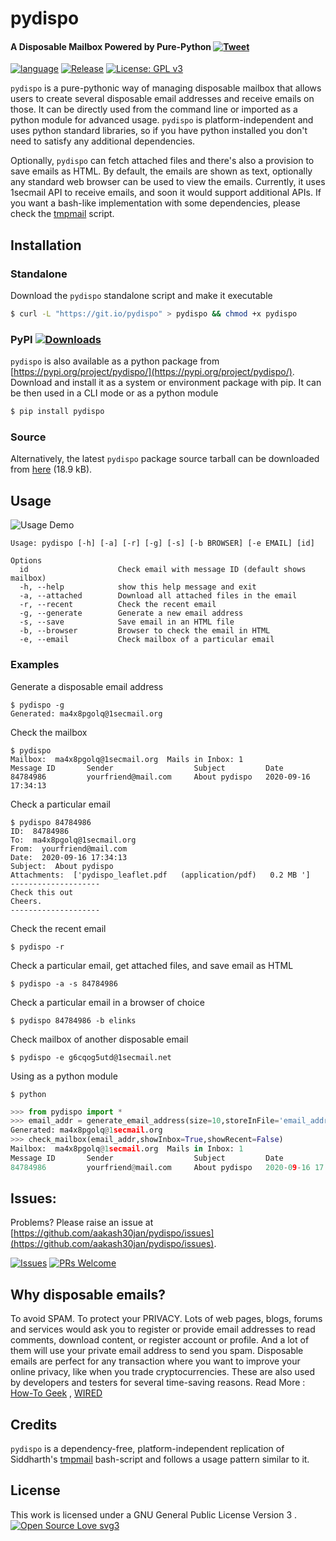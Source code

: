 
# pydispo
#### A Disposable Mailbox Powered by Pure-Python [![Tweet](https://img.shields.io/twitter/url?style=social&url=https%3A%2F%2Fgithub.com%2Faakash30jan%2Fpydispo)](https://twitter.com/intent/tweet?text=Wow%2C+check+this+out%21+%23pydispo+is+a+disposable+mailbox+powered+by+pure-%23python.+Avoid+%23spam+and+protect+your+%23privacy+with+pydispo.&url=https%3A%2F%2Fgithub.com%2Faakash30jan%2Fpydispo)

[![language](https://img.shields.io/github/languages/top/aakash30jan/pydispo)](#pydispo)
[![Release](https://img.shields.io/github/v/release/aakash30jan/pydispo)](#pydispo)
[![License: GPL v3](https://img.shields.io/badge/License-GPL%20v3-blue.svg)](#pydispo)


`pydispo` is a pure-pythonic way of managing disposable mailbox that allows users to create several disposable email addresses and receive emails on those. It can be directly used from the command line or imported as a python module for advanced usage. `pydispo` is platform-independent and uses python standard libraries, so if you have python installed you don't need to satisfy any additional dependencies. 

Optionally, `pydispo` can fetch attached files and there's also a provision to save emails as HTML.  By default, the emails are shown as text, optionally any standard web browser can be used to view the emails. Currently, it uses 1secmail API to receive emails, and soon it would support additional APIs.  If you want a bash-like implementation with some dependencies, please check the [tmpmail](https://github.com/sdushantha/tmpmail) script. 


## Installation
### Standalone 
Download the `pydispo` standalone script and make it executable
```bash
$ curl -L "https://git.io/pydispo" > pydispo && chmod +x pydispo
```

### PyPI [![Downloads](https://pepy.tech/badge/pydispo)](https://pepy.tech/project/pydispo)
`pydispo` is also available as a python package from [https://pypi.org/project/pydispo/](https://pypi.org/project/pydispo/).
Download and install it as a system or environment package with pip. It can be then used in a CLI mode or as a python module 
```bash
$ pip install pydispo
```

### Source
Alternatively, the latest `pydispo` package source tarball can be downloaded from [here](https://github.com/aakash30jan/pydispo/archive/v20.9b1.tar.gz) (18.9 kB). 

## Usage
![Usage Demo](https://apatil.me/tools/pydisp_cast.gif)

```console
Usage: pydispo [-h] [-a] [-r] [-g] [-s] [-b BROWSER] [-e EMAIL] [id]

Options
  id                    Check email with message ID (default shows mailbox)
  -h, --help            show this help message and exit
  -a, --attached        Download all attached files in the email
  -r, --recent          Check the recent email
  -g, --generate        Generate a new email address
  -s, --save            Save email in an HTML file
  -b, --browser         Browser to check the email in HTML
  -e, --email           Check mailbox of a particular email

```

### Examples
Generate a disposable email address
```console
$ pydispo -g
Generated: ma4x8pgolq@1secmail.org
```

Check the mailbox
```console
$ pydispo
Mailbox:  ma4x8pgolq@1secmail.org  Mails in Inbox: 1
Message ID       Sender                  Subject         Date
84784986         yourfriend@mail.com     About pydispo   2020-09-16 17:34:13
```

Check a particular email
```console
$ pydispo 84784986
ID:  84784986
To:  ma4x8pgolq@1secmail.org
From:  yourfriend@mail.com
Date:  2020-09-16 17:34:13
Subject:  About pydispo
Attachments:  ['pydispo_leaflet.pdf   (application/pdf)   0.2 MB ']
--------------------
Check this out
Cheers.
--------------------
```

Check the recent email
```console
$ pydispo -r
```

Check a particular email, get attached files, and save email as HTML 
```console
$ pydispo -a -s 84784986 
```

Check a particular email in a browser of choice
```console
$ pydispo 84784986 -b elinks
```

Check mailbox of another disposable email 
```console
$ pydispo -e g6cqog5utd@1secmail.net
```

Using as a python module
```shell
$ python
```
```python
>>> from pydispo import *
>>> email_addr = generate_email_address(size=10,storeInFile='email_address',mode='w') 
Generated: ma4x8pgolq@1secmail.org
>>> check_mailbox(email_addr,showInbox=True,showRecent=False)
Mailbox:  ma4x8pgolq@1secmail.org  Mails in Inbox: 1
Message ID       Sender                  Subject         Date
84784986         yourfriend@mail.com     About pydispo   2020-09-16 17:34:13
```
## Issues:
Problems? Please raise an issue at [https://github.com/aakash30jan/pydispo/issues](https://github.com/aakash30jan/pydispo/issues).

[![Issues](https://img.shields.io/github/issues/aakash30jan/pydispo)](#pydispo)  [![PRs Welcome](https://img.shields.io/badge/PRs-welcome-brightgreen.svg?style=flat-square)](#pydispo)

## Why disposable emails?
To avoid SPAM. To protect your PRIVACY.  Lots of web pages, blogs, forums and services would ask you to register or provide email addresses to read comments, download content, or register account or profile. And a lot of them will use your private email address to send you spam. Disposable emails are perfect for any transaction where you want to improve your online privacy, like when you trade cryptocurrencies. These are also used by developers and testers for several time-saving reasons.
Read More : [How-To Geek](https://www.howtogeek.com/tips/protect-yourself-from-spam-with-free-disposable-email-addresses/) ,  [WIRED](https://www.wired.com/story/avoid-spam-disposable-email-burner-phone-number/) 

## Credits 
`pydispo` is a dependency-free, platform-independent replication of Siddharth's [tmpmail](https://github.com/sdushantha/tmpmail) bash-script and follows a usage pattern similar to it. 


## License
This work is licensed under a GNU General Public License Version 3 . [![Open Source Love svg3](https://badges.frapsoft.com/os/v3/open-source.svg?v=103)](#pydispo)



